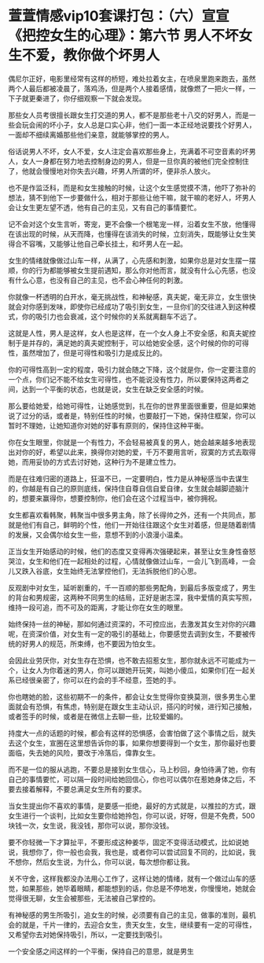 # 萱萱情感vip10套课打包：（六）宣宣《把控女生的心理》：第六节 男人不坏女生不爱，教你做个坏男人

偶尼尔正好，电影里经常有这样的桥短，难处拉着女主，在喷泉里跑来跑去，虽然两个人最后都被凌晨了，落鸡汤，但是两个人接着感情，就像燃了一把火一样，一下子就更秦进了，你仔细观察一下就会发现。

那些女人员考很擅长跟女生打交道的男人，都不是那些老十八交的好男人，而是一些会玩会闹的坏小子，女人总是口实心非，他们一面一本正经地说要找个好男人，一面却不细续离婚那些他们亲意，就能够掌控的男人。

俗话说男人不坏，女人不爱，女人注定会喜欢那些身上，充满着不可空音素的坏男人，女人一身都在努力地去控制身边的男人，但是一旦你真的被他们完全控制住了，他就会慢慢地对你失去兴趣，坏男人所谓的坏，便非杀人放火。

也不是作监泛科，而是和女生接触的时候，让这个女生感觉摸不清，他吓了弥补的想法，猜不到他下一步要做什么，相对于那些让他干嘛，就干嘛的老好人，坏男人会让女生更左望不透，他有自己的主见，又有自己的事情要忙。

记不会对这个女生言听，寄宠，更不会像一个根笔宠一样，沿着女生不放，他懂得在该出现的时候，从天而降，也懂得在该消失的时候，立刻消失，既能够让女生笑得合不容嘴，又能够让他自己牵长挂土，和坏男人在一起。

女生的情绪就像做过山车一样，从满了，心先感和刺激，如果你总是对女生摆一摆顺，你的行为都能够被女生提前遇知，那么你对他而言，就没有什么心先感，也没有什么心意，也没有自己的主见，也不会心神任何的刺激。

你就像一杯透明的白开水，毫无挑战性，和神秘感，真夫妮，毫无非立，女生很快就会对你感到发味，即使你已经成功了吸引到女生，一旦你们的交往进入到这种模式，你的吸引力也会衰减，这个时候你的关系就离翻车不远了。

这就是人性，男人是这样，女人也是这样，在一个女人身上不安全感，和真夫妮控制于是并存的，满足她的真夫妮控制于，可以给她安全感，这个时候的你的可得性，虽然增加了，但是可得性和吸引力是成反比的。

你的可得性高到一定的程度，吸引力就会随之下降，这个就是你，你一定要注意的一个点，你们记不能不给女生可得性，也不能说没有性力，所以要保持这两者之间，达到一个平衡的状态，也就是说，女生在缺乏安全感的时候。

那么要给她爱，给她可得性，让她感觉到，扎在你的世界里面很重要，但是如果她说了过分的话，或者是，特别任性的时候，也要敲打一下她，保持住框架，你可以暂时不理她，让她知道你对她的好事有原则的，保持住这种平衡。

你在女生眼里，你就是一个有性力，不会轻易被真复的男人，她会越来越多地表现出对你的好，希望以此来，换得你对她的爱，千万不要用言听，寂寞的方式去取得她，而用妥协的方式去讨好她，这种行为不是建立性力。

而是在往难归密的道路上，狂温不已，一定要明白，性力是从神秘感当中去谋生的，你越是有自己的原则底线，保持住自尊自信自爱自律，女生就会越脚迹脑汁的，想要来赢得你，想要控制你，他们会在这个过程当中，被你拥祝。

女生都喜欢看韩聚，韩聚当中很多男主角，除了长得帅之外，还有一个共同点，那就是他们有自己，鲜明的个性，他们一开始往往跟这个女生对着感，但是随着剧情的发展，又会偶尔给女生一些，意想不到的小浪漫小温柔。

正当女生开始感动的时候，他们的态度又变得再次强硬起来，甚至让女生身性奋怒哭泣，女生和他们在一起相处的过程，心情就像做过山车，一会儿飞到高峰，一会儿又跌入谷底，女生始终无法掌控他们，无法拆脱他们的心思。

反观剧中对女生，延听剧重的，千一百顺的那些男配角，到最后多版变成了，男生的背台和男规密，这两种不同男生的结局，正好是谢志深，我中爱情的真实写照，维持一段可追，而不可及的距离，才能让你在女生的眼里。

始终保持一丝的神秘，那如何通过资深的，不可控应出，去激发其女生对你的兴趣呢，在资深价值，对女生有一定的吸引的基础上，你要感觉去调到女生，不要被传统的好男人的规范，所束缚，也不要因为怕女生。

会因此业劳厌你，对女生存在恐惧，也不敢去招惹女生，那你就永远不可能成为一个，让女人为你着迷的男人，你可以跟她开玩笑，叫她小傻瓜，如果你们在一起关系已经很亲密了，你可以在约会的手不经意，签她的手。

你也瞎她的脸，这些初期不一的条件，都会让女生觉得你变换莫测，很多男生心里面就会有恐惧，有焦虑，特别是在跟女生主动认识，搭闪的时候，进行知己接触，或者签手的时候，或者是在微信上去聊一些，比较爱媚的。

持度大一点的话题的时候，都会有这样的恐惧感，会害怕做了这个事情之后，就失去这个女生，宣圈在这里想告诉你的事，如果你想要得到一个女生，那你最好也要面临，失去她的风险，要改于冷落后，偉靠女生。

而不是一位的服从逃跑，不要总是接到女生信心，马上秒回，身怕待满了她，你有自己的事情要忙，可以隔一段时间给她回信心，你也可以偶尔在惹她身体之后，不要去接着解释，不要总满足女生所有的要求。

当女生提出你不喜欢的事情，是要感一拒绝，最好的方式就是，以推拉的方式，跟女生进行一个谈判，比如女生要你给她拎包，你可以说，好呀，但是不免费，500块钱一次，女生说，我没钱，那你可以说，那你没钱。

要不你轻微一下才算扯平，不要形成这种姜华，固定不变得活动模式，比如说她说，我想你了，你一般也会我，我也是，或者你可以尝试回复不同的，比如说，我不想你，然后女生说，为什么，你可以说，每次想你都让我。

关不守舍，这样我都没办法用心工作了，这样让她的情绪，就有一个做过山车的感觉，如果那些，她毕着眼睛，都能想到的话，你总是不停地发，你慢慢地，她就会觉得很无聊，女生会被那些，无法被自己掌控的。

有神秘感的男生所吸引，追女生的时候，必须要有自己的主见，做事的准则，最机会的就是，千片一律的，去迎合女生，贵天女生，女生，继续要有一定的可得性，又希望你去对她保持吸引，所以，一定要找到吸引。

一个安全感之间这样的一个平衡，保持自己的意思，就是男生